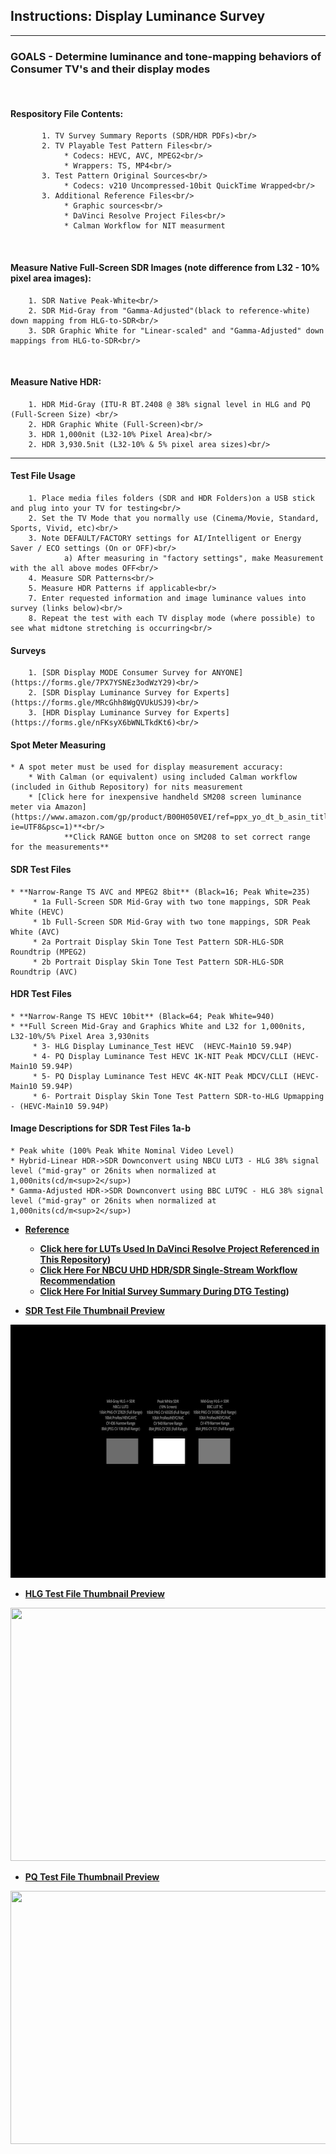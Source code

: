 ## Instructions: Display Luminance Survey<br/>
---
### GOALS - Determine luminance and tone-mapping behaviors of Consumer TV's and their display modes
<br/>

#### Respository File Contents:<br/>
           1. TV Survey Summary Reports (SDR/HDR PDFs)<br/>
           2. TV Playable Test Pattern Files<br/>
                * Codecs: HEVC, AVC, MPEG2<br/>
                * Wrappers: TS, MP4<br/>
           3. Test Pattern Original Sources<br/>
                * Codecs: v210 Uncompressed-10bit QuickTime Wrapped<br/>
           3. Additional Reference Files<br/>
                * Graphic sources<br/>
                * DaVinci Resolve Project Files<br/>
                * Calman Workflow for NIT measurment
           
<br/>

#### Measure Native Full-Screen SDR Images (note difference from L32 - 10% pixel area images):<br/>
        1. SDR Native Peak-White<br/>
        2. SDR Mid-Gray from "Gamma-Adjusted"(black to reference-white) down mapping from HLG-to-SDR<br/>
        3. SDR Graphic White for "Linear-scaled" and "Gamma-Adjusted" down mappings from HLG-to-SDR<br/>
<br/>

#### Measure Native HDR:<br/>
        1. HDR Mid-Gray (ITU-R BT.2408 @ 38% signal level in HLG and PQ (Full-Screen Size) <br/>
        2. HDR Graphic White (Full-Screen)<br/>
        3. HDR 1,000nit (L32-10% Pixel Area)<br/>
        2. HDR 3,930.5nit (L32-10% & 5% pixel area sizes)<br/>
---

#### Test File Usage<br/>
        1. Place media files folders (SDR and HDR Folders)on a USB stick and plug into your TV for testing<br/>
        2. Set the TV Mode that you normally use (Cinema/Movie, Standard, Sports, Vivid, etc)<br/>
        3. Note DEFAULT/FACTORY settings for AI/Intelligent or Energy Saver / ECO settings (On or OFF)<br/>
                a) After measuring in "factory settings", make Measurement with the all above modes OFF<br/>
        4. Measure SDR Patterns<br/>
        5. Measure HDR Patterns if applicable<br/>
        7. Enter requested information and image luminance values into survey (links below)<br/>
        8. Repeat the test with each TV display mode (where possible) to see what midtone stretching is occurring<br/>
    
#### Surveys<br/>
        1. [SDR Display MODE Consumer Survey for ANYONE](https://forms.gle/7PX7YSNEz3odWzY29)<br/>
        2. [SDR Display Luminance Survey for Experts](https://forms.gle/MRcGhh8WgQVUkUSJ9)<br/>
        3. [HDR Display Luminance Survey for Experts](https://forms.gle/nFKsyX6bWNLTkdKt6)<br/>
    
#### Spot Meter Measuring<br/>
    * A spot meter must be used for display measurement accuracy:
        * With Calman (or equivalent) using included Calman workflow (included in Github Repository) for nits measurement
        * [Click here for inexpensive handheld SM208 screen luminance meter via Amazon](https://www.amazon.com/gp/product/B00H050VEI/ref=ppx_yo_dt_b_asin_title_o00_s00?ie=UTF8&psc=1)**<br/>
                **Click RANGE button once on SM208 to set correct range for the measurements**

#### SDR Test Files<br/>
    * **Narrow-Range TS AVC and MPEG2 8bit** (Black=16; Peak White=235)
         * 1a Full-Screen SDR Mid-Gray with two tone mappings, SDR Peak White (HEVC)
         * 1b Full-Screen SDR Mid-Gray with two tone mappings, SDR Peak White (AVC)
         * 2a Portrait Display Skin Tone Test Pattern SDR-HLG-SDR Roundtrip (MPEG2)
         * 2b Portrait Display Skin Tone Test Pattern SDR-HLG-SDR Roundtrip (AVC)
        

#### HDR Test Files<br/>
    * **Narrow-Range TS HEVC 10bit** (Black=64; Peak White=940)
    * **Full Screen Mid-Gray and Graphics White and L32 for 1,000nits, L32-10%/5% Pixel Area 3,930nits
         * 3- HLG Display Luminance_Test HEVC  (HEVC-Main10 59.94P)
         * 4- PQ Display Luminance Test HEVC 1K-NIT Peak MDCV/CLLI (HEVC-Main10 59.94P)
         * 5- PQ Display Luminance Test HEVC 4K-NIT Peak MDCV/CLLI (HEVC-Main10 59.94P)
         * 6- Portrait Display Skin Tone Test Pattern SDR-to-HLG Upmapping - (HEVC-Main10 59.94P)
 
#### Image Descriptions for SDR Test Files 1a-b<br/>
    * Peak white (100% Peak White Nominal Video Level)
    * Hybrid-Linear HDR->SDR Downconvert using NBCU LUT3 - HLG 38% signal level ("mid-gray" or 26nits when normalized at 1,000nits(cd/m<sup>2</sup>)
    * Gamma-Adjusted HDR->SDR Downconvert using BBC LUT9C - HLG 38% signal level ("mid-gray" or 26nits when normalized at 1,000nits(cd/m<sup>2</sup>)

* **<ins>Reference<ins>**
    * **[Click here for LUTs Used In DaVinci Resolve Project Referenced in This Repository](https://github.com/digitaltvguy/NBCU-HDR-SDR-Single-Stream_Workflow_Recommendation/tree/main/LUTS_for_Software/HLG-to-from-SDR%20-%20Type%20III%20and%20Type%20I/For%20DaVinci%20Resolve%2017%20-%20Video%20Level%20Tag%20Added%20-%20Type%20III))**
    * **[Click Here For NBCU UHD HDR/SDR Single-Stream Workflow Recommendation](https://github.com/digitaltvguy/NBCU-HDR-SDR-Single-Stream_Workflow_Recommendation)**
    * **[Click Here For Initial Survey Summary During DTG Testing](https://www.dropbox.com/sh/udbhwgd1gr64yud/AAAB1stA5kQieL3LBgqYwS9qa?dl=0))**
  
* **<ins>SDR Test File Thumbnail Preview<ins>**
<p align="center">
  <img width="720" height="405" src="https://github.com/digitaltvguy/SDR-Display-Luminance-Survey/blob/main/Additional_ref_files/thumbnail720SDR.jpg?raw=true">
</p>

* **<ins>HLG Test File Thumbnail Preview<ins>**
<p align="center">
  <img width="720" height="405" src="https://github.com/digitaltvguy/SDR-Display-Luminance-Survey/blob/main/Additional_ref_files/thumbnail720HLG.jpg?raw=true">
</p>

* **<ins>PQ Test File Thumbnail Preview<ins>**
<p align="center">
  <img width="720" height="405" src="https://github.com/digitaltvguy/SDR-Display-Luminance-Survey/blob/main/Additional_ref_files/thumbnail720PQ.jpg?raw=true">
</p>
